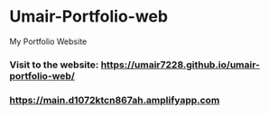 # Umair-Portfolio-web
My Portfolio Website
### Visit to the website: https://umair7228.github.io/umair-portfolio-web/

### https://main.d1072ktcn867ah.amplifyapp.com
